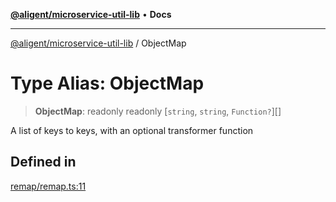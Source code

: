 [**@aligent/microservice-util-lib**](../modules.md) • **Docs**

***

[@aligent/microservice-util-lib](../modules.md) / ObjectMap

# Type Alias: ObjectMap

> **ObjectMap**: readonly readonly [`string`, `string`, `Function?`][]

A list of keys to keys, with an optional transformer function

## Defined in

[remap/remap.ts:11](https://github.com/aligent/microservice-development-utilities/blob/aa4b5d2c0fc3925dee03a46aa2f9ce02720aa69b/packages/microservice-util-lib/src/remap/remap.ts#L11)

